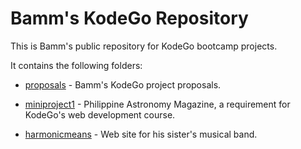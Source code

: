 # Bamm's KodeGo Repository

This is Bamm's public repository for KodeGo bootcamp projects.

It contains the following folders:

* [proposals](proposals/index.md) - Bamm's KodeGo project proposals.

* [miniproject1](miniproject1/index.md) - Philippine Astronomy Magazine, a requirement for KodeGo's web development course.

* [harmonicmeans](harmonicmeans/index.md) - Web site for his sister's musical band.

